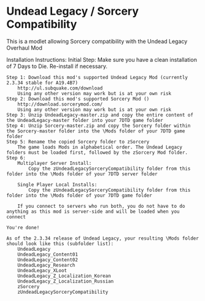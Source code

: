 # Undead Legacy / Sorcery Compatibility
This is a modlet allowing Sorcery compatibility with the Undead Legacy Overhaul Mod

Installation Instructions:
	Initial Step: Make sure you have a clean installation of 7 Days to Die. Re-install if necessary.

	Step 1: Download this mod's supported Undead Legacy Mod (currently 2.3.34 stable for A19.4B7)
		http://ul.subquake.com/download
		Using any other version may work but is at your own risk
	Step 2: Download this mod's supported Sorcery Mod ()
		http://download.sorcerymod.com/
		Using any other version may work but is at your own risk
	Step 3: Unzip UndeadLegacy-master.zip and copy the entire content of the UndeadLegacy-master folder into your 7DTD game folder
	Step 4: Unzip Sorcery-master.zip and copy the Sorcery folder within the Sorcery-master folder into the \Mods folder of your 7DTD game folder
	Step 5: Rename the copied Sorcery folder to zSorcery
		The game loads Mods in alphabetical order. The Undead Legacy folders must be loaded first, followed by the zSorcery Mod folder.
	Step 6: 
		Multiplayer Server Install:
			Copy the zUndeadLegacySorceryCompatibility folder from this folder into the \Mods folder of your 7DTD server folder

		Single Player Local Installs:
			Copy the zUndeadLegacySorceryCompatibility folder from this folder into the \Mods folder of your 7DTD game folder

		If you connect to servers who run both, you do not have to do anything as this mod is server-side and will be loaded when you connect

	You're done!

	As of the 2.3.34 release of Undead Legacy, your resulting \Mods folder should look like this (subfolder list):
		UndeadLegacy
		UndeadLegacy_Content01
		UndeadLegacy_Content02
		UndeadLegacy_Research
		UndeadLegacy_XLoot
		UndeadLegacy_Z_Localization_Korean
		UndeadLegacy_Z_Localization_Russian
		zSorcery
		zUndeadLegacySorceryCompatibility
